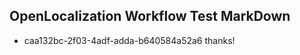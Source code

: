 ## OpenLocalization Workflow Test MarkDown
* caa132bc-2f03-4adf-adda-b640584a52a6 
thanks!<!--HONumber=Mar16_HO3-->
